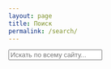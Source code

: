 ```yaml
---
layout: page
title: Поиск
permalink: /search/
---
```


<div id="search-container">
    <input type="text" id="search-input" placeholder="Искать по всему сайту...">
    <ul id="search-results"></ul>
</div>

<script src="{{ site.baseurl }}/assets/simple-jekyll-search.min.js" type="text/javascript"></script>

<script>
    SimpleJekyllSearch({
        searchInput: document.getElementById('search-input'),
        resultsContainer: document.getElementById('search-results'),
        searchResultTemplate: '<li><a class="title" href="{url}">{title}</a><span class="date">{date}</span></li>',
        json: '{{ site.baseurl }}/search.json'
    });
</script>